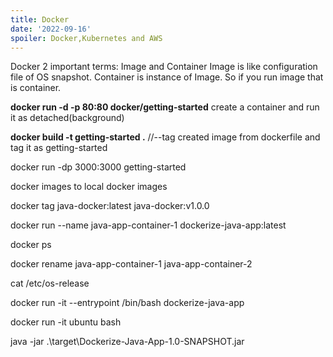 ```yaml
---
title: Docker
date: '2022-09-16'
spoiler: Docker,Kubernetes and AWS
---
```


Docker 2 important terms: Image and Container
Image is like configuration file of OS snapshot.
Container is instance of Image. So if you run image that is container.

**docker run -d -p 80:80 docker/getting-started**
create a container and run it as detached(background)


**docker build -t getting-started .** //--tag
created image from dockerfile and tag it as getting-started 

docker run -dp 3000:3000 getting-started

docker images to local docker images

docker tag java-docker:latest java-docker:v1.0.0

docker run --name java-app-container-1 dockerize-java-app:latest

docker ps

docker rename java-app-container-1 java-app-container-2


cat /etc/os-release

docker run -it --entrypoint /bin/bash dockerize-java-app

docker run -it ubuntu bash


java -jar .\target\Dockerize-Java-App-1.0-SNAPSHOT.jar